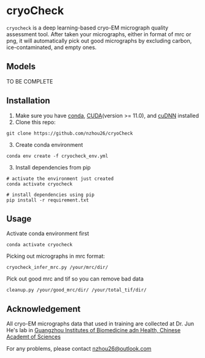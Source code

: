 # cryoCheck
`cryocheck` is a deep learning-based cryo-EM micrograph quality assessment tool. After taken your micrographs, either in format of mrc or png, it will automatically pick out good micrographs by excluding carbon, ice-contaminated, and empty ones. 
## Models
TO BE COMPLETE
## Installation
1. Make sure you have [conda](https://docs.conda.io/en/latest/miniconda.html), [CUDA](https://developer.nvidia.com/cuda-toolkit)(version >= 11.0), and [cuDNN](https://developer.nvidia.com/cudnn) installed
2. Clone this repo:
```
git clone https://github.com/nzhou26/cryoCheck
```
3. Create conda environment
```
conda env create -f cryocheck_env.yml
```
3. Install dependencies from pip
```
# activate the environment just created
conda activate cryocheck

# install dependencies using pip
pip install -r requirement.txt
```
## Usage
Activate conda environment first
```
conda activate cryocheck
```
Picking out micrographs in mrc format:
```
cryocheck_infer_mrc.py /your/mrc/dir/
```
Pick out good mrc and tif so you can remove bad data
```
cleanup.py /your/good_mrc/dir/ /your/total_tif/dir/
```
## Acknowledgement
All cryo-EM micrographs data that used in training are collected at Dr. Jun He's lab in [Guangzhou Institutes of Biomedicine adn Health, Chinese Academt of Sciences](http://www.gibh.cas.cn/)

For any problems, please contact nzhou26@outlook.com